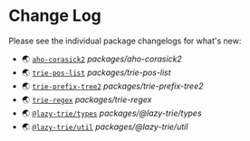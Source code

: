 # Change Log

Please see the individual package changelogs for what's new:

* 🌏 [`aho-corasick2`](./packages/aho-corasick2/CHANGELOG.md "packages/aho-corasick2") *packages/aho-corasick2*
* 🌏 [`trie-pos-list`](./packages/trie-pos-list/CHANGELOG.md "packages/trie-pos-list") *packages/trie-pos-list*
* 🌏 [`trie-prefix-tree2`](./packages/trie-prefix-tree2/CHANGELOG.md "packages/trie-prefix-tree2") *packages/trie-prefix-tree2*
* 🌏 [`trie-regex`](./packages/trie-regex/CHANGELOG.md "packages/trie-regex") *packages/trie-regex*
* 🌏 [`@lazy-trie/types`](./packages/@lazy-trie/types/CHANGELOG.md "packages/@lazy-trie/types") *packages/@lazy-trie/types*
* 🌏 [`@lazy-trie/util`](./packages/@lazy-trie/util/CHANGELOG.md "packages/@lazy-trie/util") *packages/@lazy-trie/util*

